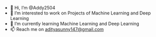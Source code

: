 - 👋 Hi, I’m @Addy2504
- 👀 I’m interested to work on Projects of Machine Learning and Deep Learning 
- 🌱 I’m currently learning Machine Learning and Deep Learning
- 📫 Reach me on adityasunny147@gmail.com

<!---
Addy2504/Addy2504 is a ✨ special ✨ repository because its `README.md` (this file) appears on your GitHub profile.
You can click the Preview link to take a look at your changes.
--->
